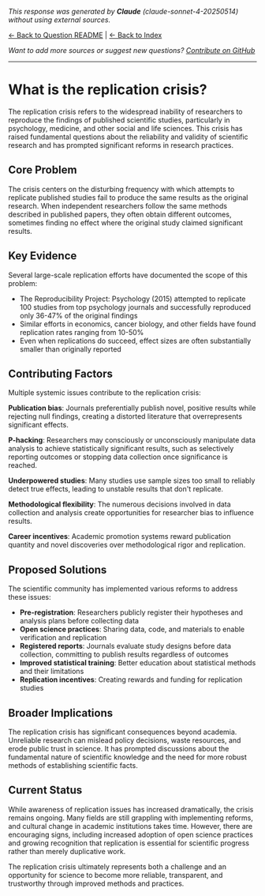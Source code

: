 <!-- 
Generated by: claude
Model: claude-sonnet-4-20250514
Prompt type: default
Generated at: 2025-06-12T11:03:44.381152
-->

*This response was generated by **Claude** (claude-sonnet-4-20250514) without using external sources.*

[← Back to Question README](README.md) | [← Back to Index](../README.md)

*Want to add more sources or suggest new questions? [Contribute on GitHub](https://github.com/justinwest/SuggestedSources)*

---

# What is the replication crisis?

The replication crisis refers to the widespread inability of researchers to reproduce the findings of published scientific studies, particularly in psychology, medicine, and other social and life sciences. This crisis has raised fundamental questions about the reliability and validity of scientific research and has prompted significant reforms in research practices.

## Core Problem

The crisis centers on the disturbing frequency with which attempts to replicate published studies fail to produce the same results as the original research. When independent researchers follow the same methods described in published papers, they often obtain different outcomes, sometimes finding no effect where the original study claimed significant results.

## Key Evidence

Several large-scale replication efforts have documented the scope of this problem:

- The Reproducibility Project: Psychology (2015) attempted to replicate 100 studies from top psychology journals and successfully reproduced only 36-47% of the original findings
- Similar efforts in economics, cancer biology, and other fields have found replication rates ranging from 10-50%
- Even when replications do succeed, effect sizes are often substantially smaller than originally reported

## Contributing Factors

Multiple systemic issues contribute to the replication crisis:

**Publication bias**: Journals preferentially publish novel, positive results while rejecting null findings, creating a distorted literature that overrepresents significant effects.

**P-hacking**: Researchers may consciously or unconsciously manipulate data analysis to achieve statistically significant results, such as selectively reporting outcomes or stopping data collection once significance is reached.

**Underpowered studies**: Many studies use sample sizes too small to reliably detect true effects, leading to unstable results that don't replicate.

**Methodological flexibility**: The numerous decisions involved in data collection and analysis create opportunities for researcher bias to influence results.

**Career incentives**: Academic promotion systems reward publication quantity and novel discoveries over methodological rigor and replication.

## Proposed Solutions

The scientific community has implemented various reforms to address these issues:

- **Pre-registration**: Researchers publicly register their hypotheses and analysis plans before collecting data
- **Open science practices**: Sharing data, code, and materials to enable verification and replication
- **Registered reports**: Journals evaluate study designs before data collection, committing to publish results regardless of outcomes
- **Improved statistical training**: Better education about statistical methods and their limitations
- **Replication incentives**: Creating rewards and funding for replication studies

## Broader Implications

The replication crisis has significant consequences beyond academia. Unreliable research can mislead policy decisions, waste resources, and erode public trust in science. It has prompted discussions about the fundamental nature of scientific knowledge and the need for more robust methods of establishing scientific facts.

## Current Status

While awareness of replication issues has increased dramatically, the crisis remains ongoing. Many fields are still grappling with implementing reforms, and cultural change in academic institutions takes time. However, there are encouraging signs, including increased adoption of open science practices and growing recognition that replication is essential for scientific progress rather than merely duplicative work.

The replication crisis ultimately represents both a challenge and an opportunity for science to become more reliable, transparent, and trustworthy through improved methods and practices.